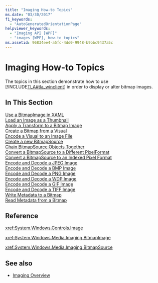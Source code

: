 ```yaml
---
title: "Imaging How-to Topics"
ms.date: "03/30/2017"
f1_keywords: 
  - "AutoGeneratedOrientationPage"
helpviewer_keywords: 
  - "Imaging API [WPF]"
  - "images [WPF], how-to topics"
ms.assetid: 96834ee4-a5fc-4dd0-9948-b9bbc9437a5c
---
```

# Imaging How-to Topics
The topics in this section demonstrate how to use [!INCLUDE[TLA#tla_winclient](../../../includes/tlasharptla-winclient-md.md)] in order to display or alter bitmap images.  
  
## In This Section  
 [Use a BitmapImage in XAML](how-to-use-a-bitmapimage.md)  
 [Load an Image as a Thumbnail](how-to-load-an-image-as-a-thumbnail.md)  
 [Apply a Transform to a Bitmap Image](how-to-apply-a-transform-to-a-bitmapimage.md)  
 [Create a Bitmap from a Visual](how-to-create-a-bitmap-from-a-visual.md)  
 [Encode a Visual to an Image File](how-to-encode-a-visual-to-an-image-file.md)  
 [Create a new BitmapSource](how-to-create-a-new-bitmapsource.md)  
 [Chain BitmapSource Objects Together](how-to-chain-bitmapsource-objects-together.md)  
 [Convert a BitmapSource to a Different PixelFormat](how-to-convert-a-bitmapsource-to-a-different-pixelformat.md)  
 [Convert a BitmapSource to an Indexed Pixel Format](how-to-convert-a-bitmapsource-to-an-indexed-pixel-format.md)  
 [Encode and Decode a JPEG Image](how-to-encode-and-decode-a-jpeg-image.md)  
 [Encode and Decode a BMP Image](how-to-encode-and-decode-a-bmp-image.md)  
 [Encode and Decode a PNG Image](how-to-encode-and-decode-a-png-image.md)  
 [Encode and Decode a WDP Image](how-to-encode-and-decode-a-wdp-image.md)  
 [Encode and Decode a GIF Image](how-to-encode-and-decode-a-gif-image.md)  
 [Encode and Decode a TIFF Image](how-to-encode-and-decode-a-tiff-image.md)  
 [Write Metadata to a Bitmap](how-to-write-metadata-to-a-bitmap.md)  
 [Read Metadata from a Bitmap](how-to-read-metadata-from-a-bitmap.md)  
  
## Reference  
 <xref:System.Windows.Controls.Image>  
  
 <xref:System.Windows.Media.Imaging.BitmapImage>  
  
 <xref:System.Windows.Media.Imaging.BitmapSource>  
  
## See also

- [Imaging Overview](imaging-overview.md)
